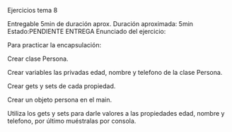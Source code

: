 Ejercicios tema 8

Entregable
5min de duración aprox.
Duración aproximada: 5min
Estado:PENDIENTE ENTREGA
Enunciado del ejercicio:

Para practicar la encapsulación:

Crear clase Persona.

Crear variables las privadas edad, nombre y telefono de la clase Persona.

Crear gets y sets de cada propiedad.

Crear un objeto persona en el main.

Utiliza los gets y sets para darle valores a las propiedades edad, nombre y telefono, por último muéstralas por consola.

